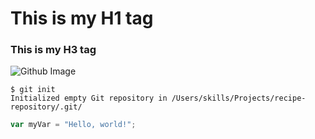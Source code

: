 # This is my H1 tag
### This is my H3 tag

![Github Image](https://images.ctfassets.net/lzny33ho1g45/72LQARTljGZuRJITF6GGUW/9ad00ff8224c907f9d339b1d8d95e22c/github-app-tips.jpg)

```
$ git init
Initialized empty Git repository in /Users/skills/Projects/recipe-repository/.git/
```

``` javascript
var myVar = "Hello, world!";
```
